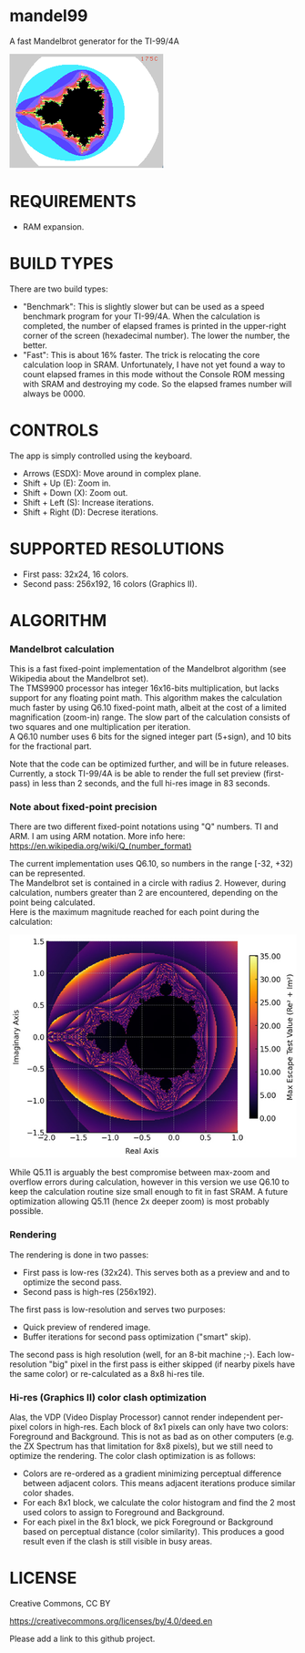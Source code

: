 # mandel99
A fast Mandelbrot generator for the TI-99/4A

![screenshots](media/screenshot-20251022.png)

# REQUIREMENTS

- RAM expansion.

# BUILD TYPES

There are two build types:
- "Benchmark": This is slightly slower but can be used as a speed benchmark program for your TI-99/4A. When the calculation is completed, the number of elapsed frames is printed in the upper-right corner of the screen (hexadecimal number). The lower the number, the better.
- "Fast": This is about 16% faster. The trick is relocating the core calculation loop in SRAM. Unfortunately, I have not yet found a way to count elapsed frames in this mode without the Console ROM messing with SRAM and destroying my code. So the elapsed frames number will always be 0000.


# CONTROLS

The app is simply controlled using the keyboard.
- Arrows (ESDX): Move around in complex plane.
- Shift + Up (E): Zoom in.
- Shift + Down (X): Zoom out.
- Shift + Left (S): Increase iterations.
- Shift + Right (D): Decrese iterations.

# SUPPORTED RESOLUTIONS
- First pass: 32x24, 16 colors.
- Second pass: 256x192, 16 colors (Graphics II).

# ALGORITHM

### Mandelbrot calculation
This is a fast fixed-point implementation of the Mandelbrot algorithm (see Wikipedia about the Mandelbrot set).  
The TMS9900 processor has integer 16x16-bits multiplication, but lacks support for any floating point math.
This algorithm makes the calculation much faster by using Q6.10 fixed-point math, albeit at the cost of a limited magnification (zoom-in) range. 
The slow part of the calculation consists of two squares and one multiplication per iteration.  
A Q6.10 number uses 6 bits for the signed integer part (5+sign), and 10 bits for the fractional part.  

Note that the code can be optimized further, and will be in future releases.  
Currently, a stock TI-99/4A is be able to render the full set preview (first-pass) in less than 2 seconds, and the full hi-res image in 83 seconds.

### Note about fixed-point precision

There are two different fixed-point notations using "Q" numbers. TI and ARM. I am using ARM notation. More info here:  
https://en.wikipedia.org/wiki/Q_(number_format)  

The current implementation uses Q6.10, so numbers in the range [-32, +32) can be represented.  
The Mandelbrot set is contained in a circle with radius 2. However, during calculation, numbers greater than 2 are encountered, depending on the point being calculated.  
Here is the maximum magnitude reached for each point during the calculation:  

![screenshots](media/max_values.jpg)

While Q5.11 is arguably the best compromise between max-zoom and overflow errors during calculation, however in this version we use Q6.10 to keep the calculation routine size small enough to fit in fast SRAM. A future optimization allowing Q5.11 (hence 2x deeper zoom) is most probably possible.

### Rendering

The rendering is done in two passes:
- First pass is low-res (32x24). This serves both as a preview and and to optimize the second pass.
- Second pass is high-res (256x192).

The first pass is low-resolution and serves two purposes:
- Quick preview of rendered image.
- Buffer iterations for second pass optimization ("smart" skip).

The second pass is high resolution (well, for an 8-bit machine ;-).
Each low-resolution "big" pixel in the first pass is either skipped (if nearby pixels have the same color) or re-calculated as a 8x8 hi-res tile.

### Hi-res (Graphics II) color clash optimization

Alas, the VDP (Video Display Processor) cannot render independent per-pixel colors in high-res.
Each block of 8x1 pixels can only have two colors: Foreground and Background.
This is not as bad as on other computers (e.g. the ZX Spectrum has that limitation for 8x8 pixels), but we still need to optimize the rendering.
The color clash optimization is as follows:
- Colors are re-ordered as a gradient minimizing perceptual difference between adjacent colors. This means adjacent iterations produce similar color shades.
- For each 8x1 block, we calculate the color histogram and find the 2 most used colors to assign to Foreground and Background.
- For each pixel in the 8x1 block, we pick Foreground or Background based on perceptual distance (color similarity).
This produces a good result even if the clash is still visible in busy areas.

# LICENSE

Creative Commons, CC BY

https://creativecommons.org/licenses/by/4.0/deed.en

Please add a link to this github project.
